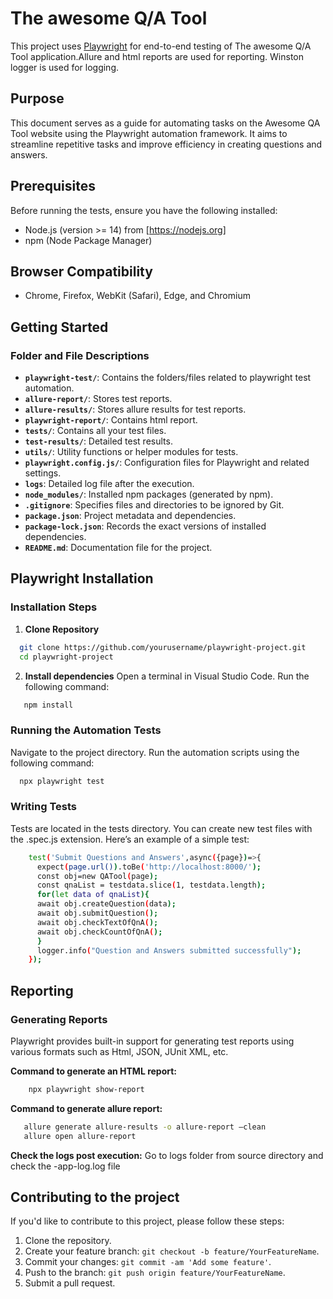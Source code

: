 # The awesome Q/A Tool 

This project uses [Playwright](https://playwright.dev/) for end-to-end testing of The awesome Q/A Tool application.Allure and html reports are used for reporting. Winston logger is used for logging.

## Purpose 

This document serves as a guide for automating tasks on the Awesome QA Tool website using the Playwright automation framework. It aims to streamline repetitive tasks and improve efficiency in creating questions and answers. 

## Prerequisites

Before running the tests, ensure you have the following installed:

- Node.js (version >= 14) from [https://nodejs.org]
- npm (Node Package Manager)

## Browser Compatibility 

- Chrome, Firefox, WebKit (Safari), Edge, and Chromium 

## Getting Started

### Folder and File Descriptions
- **`playwright-test/`**: Contains the folders/files related to playwright test automation.
 - **`allure-report/`**: Stores test reports.
 - **`allure-results/`**: Stores allure  results for test reports.
 - **`playwright-report/`**: Contains html report.
 - **`tests/`**: Contains all your test files.
 - **`test-results/`**: Detailed test results.
 - **`utils/`**: Utility functions or helper modules for tests.
 - **`playwright.config.js/`**: Configuration files for Playwright and related settings.
 - **`logs`**: Detailed log file after the execution.
- **`node_modules/`**: Installed npm packages (generated by npm).
- **`.gitignore`**: Specifies files and directories to be ignored by Git.
- **`package.json`**: Project metadata and dependencies.
- **`package-lock.json`**: Records the exact versions of installed dependencies.
- **`README.md`**: Documentation file for the project.

## Playwright Installation 

### Installation Steps 

1. **Clone Repository**

 ```sh
   git clone https://github.com/yourusername/playwright-project.git
   cd playwright-project
 ```
2. **Install dependencies**
  Open a terminal in Visual Studio Code.
  Run the following command: 
 ```sh
    npm install 
 ```
### Running the Automation Tests

  Navigate to the project directory. 
  Run the automation scripts using the following command: 
 ```sh
   npx playwright test
 ```
### Writing Tests
  Tests are located in the tests directory. You can create new test files with the .spec.js  extension. Here’s an example of a simple test:

  ```sh
      test('Submit Questions and Answers',async({page})=>{
        expect(page.url()).toBe('http://localhost:8000/');
        const obj=new QATool(page);
        const qnaList = testdata.slice(1, testdata.length);
        for(let data of qnaList){
        await obj.createQuestion(data);
        await obj.submitQuestion();
        await obj.checkTextOfQnA();
        await obj.checkCountOfQnA();
        }  
        logger.info("Question and Answers submitted successfully");
      });
  ```

## Reporting 

### Generating Reports 

 Playwright provides built-in support for generating test reports using various formats such as Html, JSON, JUnit XML, etc. 

**Command to generate an HTML report:**
 ```sh
     npx playwright show-report 
 ```
**Command to generate allure report:**
 ```sh
    allure generate allure-results -o allure-report –clean 
    allure open allure-report  
 ```
**Check the logs post execution:**
   Go to logs folder from source directory and check the <Date>-app-log.log file

## Contributing to the project

If you'd like to contribute to this project, please follow these steps:

1. Clone the repository.
2. Create your feature branch: `git checkout -b feature/YourFeatureName`.
3. Commit your changes: `git commit -am 'Add some feature'`.
4. Push to the branch: `git push origin feature/YourFeatureName`.
5. Submit a pull request.

